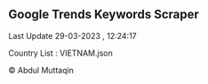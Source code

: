 

## Google Trends Keywords Scraper 
 
Last Update 29-03-2023 , 12:24:17

Country List :
VIETNAM.json



© Abdul Muttaqin 
